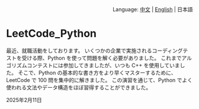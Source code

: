 <div align="right">
  Language:
  <a title="中文" href="../README.md">中文</a> | 
  <a title="English" href="README_en.md">English</a> | 
  日本語
</div>

# LeetCode_Python

最近、就職活動をしております。
いくつかの企業で実施されるコーディングテストを受ける際、Python を使って問題を解く必要がありました。
これまでアルゴリズムコンテストには参加してきましたが、いつも C++ を使用していました。
そこで、Python の基本的な書き方をより早くマスターするために、LeetCode で 100 問を集中的に解きました。
この演習を通じて、Python でよく使われる文法やデータ構造をほぼ習得することができました。

2025年2月11日